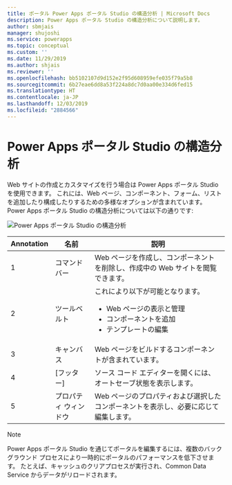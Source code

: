 ```yaml
---
title: ポータル Power Apps ポータル Studio の構造分析 | Microsoft Docs
description: Power Apps ポータル Studio の構造分析について説明します。
author: sbmjais
manager: shujoshi
ms.service: powerapps
ms.topic: conceptual
ms.custom: ''
ms.date: 11/29/2019
ms.author: shjais
ms.reviewer: ''
ms.openlocfilehash: bb5102107d9d152e2f95d608959efe035f79a5b8
ms.sourcegitcommit: 6b27eae6dd8a53f224a8dc7d0aa00e334d6fed15
ms.translationtype: HT
ms.contentlocale: ja-JP
ms.lasthandoff: 12/03/2019
ms.locfileid: "2884566"
---
```

# <a name="power-apps-portals-studio-anatomy"></a>Power Apps ポータル Studio の構造分析

Web サイトの作成とカスタマイズを行う場合は Power Apps ポータル Studio を使用できます。 これには、Web ページ、コンポーネント、フォーム、リストを追加したり構成したりするための多様なオプションが含まれています。 Power Apps ポータル Studio の構造分析については以下の通りです:

![Power Apps ポータル Studio の構造分析](media/maker-anatomy.png "Power Apps ポータル Studio の構造分析")  

| **Annotation** | **名前**        | **説明**                                                                              |
|----------------|-----------------|----------------------------------------------------------------------------------------------|
| 1              | コマンド バー     | Web ページを作成し、コンポーネントを削除し、作成中の Web サイトを閲覧できます。  |
| 2              | ツールベルト        | これにより以下が可能となります。<ul><li>Web ページの表示と管理</li><li>コンポーネントを追加</li><li>テンプレートの編集</li></ul>  |
| 3              | キャンバス          | Web ページをビルドするコンポーネントが含まれています。                                                    |
| 4              | [フッター]          | ソース コード エディターを開くには、オートセーブ状態を表示します。                         |
| 5              | プロパティ ウィンドウ | Web ページのプロパティおよび選択したコンポーネントを表示し、必要に応じて編集します。 |

> [!NOTE]
> Power Apps ポータル Studio を通じてポータルを編集するには、複数のバックグラウンド プロセスにより一時的にポータルのパフォーマンスを低下させます。 たとえば、キャッシュのクリアプロセスが実行され、Common Data Service からデータがリロードされます。
